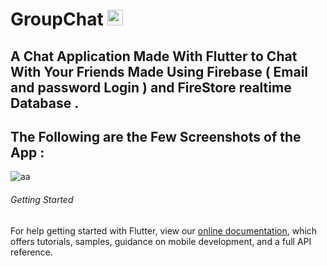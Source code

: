 # GroupChat    <img src="https://user-images.githubusercontent.com/58221273/73356948-7bb80400-42c1-11ea-88ce-16b2b60527ff.jpg" height="25"/>

## A Chat Application Made With Flutter to Chat With Your Friends Made Using Firebase ( Email and password Login ) and FireStore realtime Database .


## The Following are the Few Screenshots of the App : 

![aa](https://user-images.githubusercontent.com/58221273/73356951-7ce93100-42c1-11ea-85ab-215e5ed694b3.png)


###### Getting Started
For help getting started with Flutter, view our
[online documentation](https://flutter.dev/docs), which offers tutorials,
samples, guidance on mobile development, and a full API reference.
